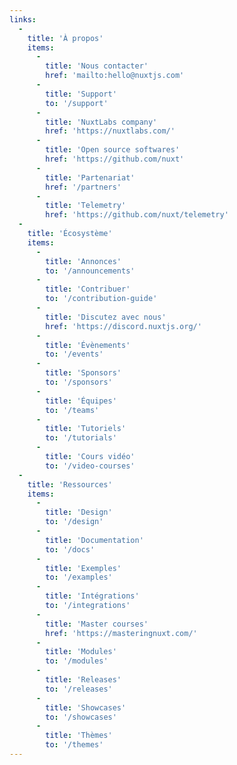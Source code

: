 ```yaml
---
links:
  -
    title: 'À propos'
    items:
      -
        title: 'Nous contacter'
        href: 'mailto:hello@nuxtjs.com'
      -
        title: 'Support'
        to: '/support'
      -
        title: 'NuxtLabs company'
        href: 'https://nuxtlabs.com/'
      -
        title: 'Open source softwares'
        href: 'https://github.com/nuxt'
      -
        title: 'Partenariat'
        href: '/partners'
      -
        title: 'Telemetry'
        href: 'https://github.com/nuxt/telemetry'
  -
    title: 'Écosystème'
    items:
      -
        title: 'Annonces'
        to: '/announcements'
      -
        title: 'Contribuer'
        to: '/contribution-guide'
      -
        title: 'Discutez avec nous'
        href: 'https://discord.nuxtjs.org/'
      -
        title: 'Évènements'
        to: '/events'
      -
        title: 'Sponsors'
        to: '/sponsors'
      -
        title: 'Équipes'
        to: '/teams'
      -
        title: 'Tutoriels'
        to: '/tutorials'
      -
        title: 'Cours vidéo'
        to: '/video-courses'
  -
    title: 'Ressources'
    items:
      -
        title: 'Design'
        to: '/design'
      -
        title: 'Documentation'
        to: '/docs'
      -
        title: 'Exemples'
        to: '/examples'
      -
        title: 'Intégrations'
        to: '/integrations'
      -
        title: 'Master courses'
        href: 'https://masteringnuxt.com/'
      -
        title: 'Modules'
        to: '/modules'
      -
        title: 'Releases'
        to: '/releases'
      -
        title: 'Showcases'
        to: '/showcases'
      -
        title: 'Thèmes'
        to: '/themes'
---
```

